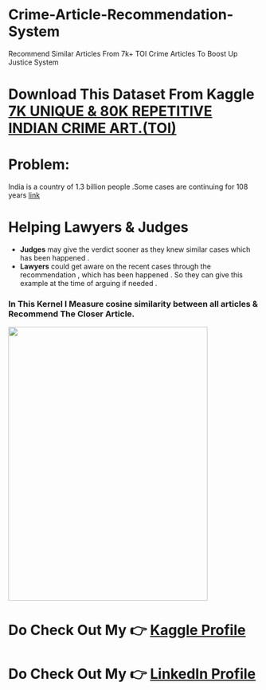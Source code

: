 # Crime-Article-Recommendation-System
Recommend Similar Articles From 7k+ TOI Crime Articles To Boost Up Justice System

# Download This Dataset From Kaggle [7K UNIQUE & 80K REPETITIVE INDIAN CRIME ART.(TOI)](https://www.kaggle.com/datasets/soumendraprasad/80000-crime-related-indian-articles)
# Problem:

India is a country of 1.3 billion people .Some cases are continuing for 108 years [link](https://timesofindia.indiatimes.com/city/patna/bihar-verdict-even-after-108-years-fails-to-end-legal-battle-over-land/articleshow/91586020.cms)

# Helping Lawyers & Judges

- **Judges** may give the verdict sooner as they knew similar cases which has been happened . 
- **Lawyers** could get aware on the recent cases through the recommendation , which has been happened . So they can give this example at the time of arguing if needed .

### **In This Kernel I Measure cosine similarity between all articles & Recommend The Closer Article.**

<img src="https://as2.ftcdn.net/jpg/01/35/10/85/500_F_135108594_JBwTqKaBmmFG1AteoM3MZdkeuyXhHXkR.jpg" width=400 height=550/>

# Do Check Out My 👉 [Kaggle Profile](https://www.kaggle.com/soumendraprasad)
# Do Check Out My 👉 [LinkedIn  Profile](https://www.linkedin.com/in/soumendra-prasad-mohanty-9338b9243/)
